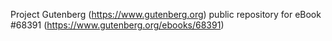 Project Gutenberg (https://www.gutenberg.org) public repository for eBook #68391 (https://www.gutenberg.org/ebooks/68391)
